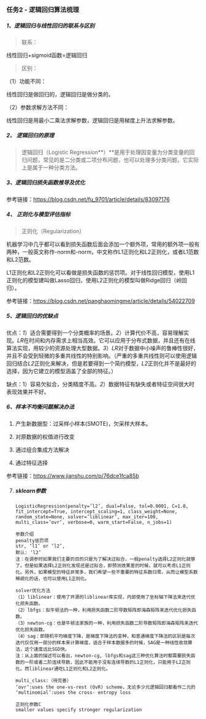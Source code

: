 ### 任务2 - 逻辑回归算法梳理

##### 1、逻辑回归与线性回归的联系与区别

>  联系：

线性回归+sigmoid函数=逻辑回归

> 区别：

（1）功能不同：

线性回归是做回归的，逻辑回归是做分类的。

（2）参数求解方法不同：

线性回归是用最小二乘法求解参数，逻辑回归是用梯度上升法求解参数。



#####  2、 逻辑回归的原理 

> 逻辑回归（Logistic Regression**）**是用于处理因变量为分类变量的回归问题，常见的是二分类或二项分布问题，也可以处理多分类问题，它实际上是属于一种分类方法。



##### 3、逻辑回归损失函数推导及优化

参考链接：<https://blog.csdn.net/fu_9701/article/details/83097176>



#####  4、 正则化与模型评估指标 

>  正则化（Regularization）

机器学习中几乎都可以看到损失函数后面会添加一个额外项，常用的额外项一般有两种，一般英文称作-norm和-norm，中文称作L1正则化和L2正则化，或者L1范数和L2范数。

L1正则化和L2正则化可以看做是损失函数的惩罚项。对于线性回归模型，使用L1正则化的模型建叫做Lasso回归，使用L2正则化的模型叫做Ridge回归（岭回归）。

参考链接：<https://blog.csdn.net/panghaomingme/article/details/54022709>

##### 5、逻辑回归的优缺点 

优点：*1*）适合需要得到一个分类概率的场景。*2*）计算代价不高，容易理解实现。*LR*在时间和内存需求上相当高效。它可以应用于分布式数据，并且还有在线算法实现，用较少的资源处理大型数据。*3*）*LR*对于数据中小噪声的鲁棒性很好，并且不会受到轻微的多重共线性的特别影响。（严重的多重共线性则可以使用逻辑回归结合*L2*正则化来解决，但是若要得到一个简约模型，*L2*正则化并不是最好的选择，因为它建立的模型涵盖了全部的特征。）

   缺点：1）容易欠拟合，分类精度不高。*2*）数据特征有缺失或者特征空间很大时表现效果并不好。



##### 6、样本不均衡问题解决办法 

1. 产生新数据型：过采样小样本(SMOTE)，欠采样大样本。
2. 对原数据的权值进行改变
3. 通过组合集成方法解决

4. 通过特征选择

参考链接：<https://www.jianshu.com/p/76dce1fca85b>



7. ##### sklearn参数

   ```
   LogisticRegression(penalty=’l2’, dual=False, tol=0.0001, C=1.0, fit_intercept=True, intercept_scaling=1, class_weight=None, random_state=None, solver=’liblinear’, max_iter=100, multi_class=’ovr’, verbose=0, warm_start=False, n_jobs=1)
   
   参数介绍 
   penalty惩罚项 
   str, ‘l1’ or ‘l2’, 
   默认: ‘l2’ 
   注：在调参时如果我们主要的目的只是为了解决过拟合，一般penalty选择L2正则化就够了。但是如果选择L2正则化发现还是过拟合，即预测效果差的时候，就可以考虑L1正则化。另外，如果模型的特征非常多，我们希望一些不重要的特征系数归零，从而让模型系数稀疏化的话，也可以使用L1正则化。
   
   solver优化方法 
   （1）liblinear：使用了开源的liblinear库实现，内部使用了坐标轴下降法来迭代优化损失函数。 
   （2）lbfgs：拟牛顿法的一种，利用损失函数二阶导数矩阵即海森矩阵来迭代优化损失函数。 
   （3）newton-cg：也是牛顿法家族的一种，利用损失函数二阶导数矩阵即海森矩阵来迭代优化损失函数。 
   （4）sag：即随机平均梯度下降，是梯度下降法的变种，和普通梯度下降法的区别是每次迭代仅仅用一部分的样本来计算梯度，适合于样本数据多的时候，SAG是一种线性收敛算法，这个速度远比SGD快。 
   注：从上面的描述可以看出，newton-cg, lbfgs和sag这三种优化算法时都需要损失函数的一阶或者二阶连续导数，因此不能用于没有连续导数的L1正则化，只能用于L2正则化。而liblinear通吃L1正则化和L2正则化。
   
   multi_class:（待完善） 
   ‘ovr’:uses the one-vs-rest (OvR) scheme，无论多少元逻辑回归都看作二元的 
   ‘multinomial’:uses the cross- entropy loss
   
   正则化参数C 
   smaller values specify stronger regularization
   ```

   